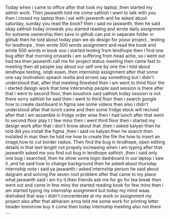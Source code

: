 Today when i came to office after that took my laptop ,then started my admin work. Then jaswanth told me come sathish i want to talk with you then i closed my laptop then i sat with jaswanth and he asked about saturday, sunday you read the book? then i said no jaswanth, then he said okay sathish today onwards you started reading and wrote daily assignment for extreme ownership then save in github can put in separate folder in github then he told about today plan we do design for yoour project , testing for lendhope , then wrote 500 words assignment and read the book and wrote 500 words in book  soo i started testing from  lendhope then i find one bug after that  morning onwards i am suffering from head ache, so i went out had tea then jaswanth call me for project status meeting then came fast to meeting then all people say about our self one by one the i told about lendhope testing, istqb exam, then internship assignment after that some one say motivation speach rexilia and ernest say something but i didn't understood that, after that meeting fineshed then i am went to third floor the i started design work that time intersnship people said session is there after that i went to second floor, then koushick said sathish today session is not there sorry sathish he said then i went to third floor then i search google how to create dashboard in figma see some videos then also i didn't understood after that lunch came and then some fridge stock will recived after that i am assamble in fridge order wise then i had lunch after that went to second floor play t.t few mins then i went third floor then i started my design work after that i don't know about that ,then i asked kalyan then he told did you install the figma ,then i said no kalyan then he search then installed in mac then he told me how to create the file the how to insert an image,how to cut border radius. Then find the bug in lendhope, open editing details in that text lenght not propely increasing when i am typing  after that jaswanth asked me you find out bug in lendhope sathish ,then i said only one bug i searched, then he show some login dashboard in our laptop i saw it ,and he said how to change background then he asked about thursday internship note i said ya jaswanth i asked internship person he said about daigram and solving the seven root problem after that came to my place what jaswanth said i am try it.then friends ask me for go for tea break then went out and came in few mins the started reading book for few mins then i am started typing my internship assignment but today my mind waas distrubed that way i didn't concenterate at my work or assignment my project also after that abharam anna told me some work for printing  letter header tomorrow buy it come then today internship meeting also not there .... 
